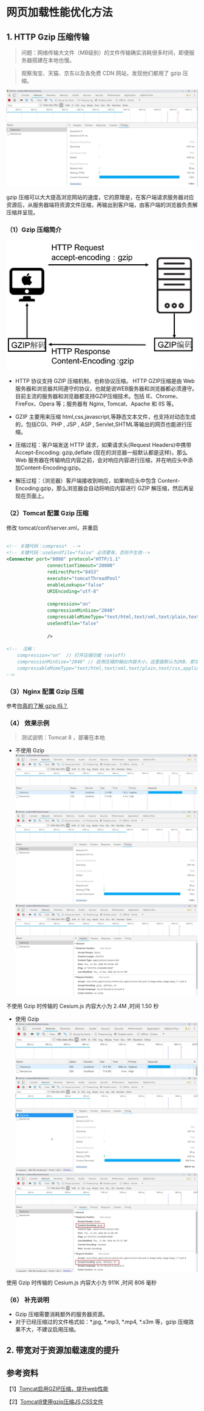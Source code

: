 # 网页加载性能优化方法

## 1. HTTP Gzip 压缩传输

> 问题：网络传输大文件（MB级别）的文件传输确实消耗很多时间，即便服务器搭建在本地也慢。

> 观察淘宝、天猫、京东以及各免费 CDN 网站，发现他们都用了 gzip 压缩。

![no gzip](../../images/cdntest_Cesium2.js.jpg)

gzip 压缩可以大大提高浏览网站的速度，它的原理是，在客户端请求服务器对应资源后，从服务器端将资源文件压缩，再输出到客户端，由客户端的浏览器负责解压缩并呈现。

### （1）Gzip 压缩简介

![illustrate gzip](../../images/illustrate-gzip.jpg)

* HTTP 协议支持 GZIP 压缩机制，也称协议压缩。 HTTP GZIP压缩是由 Web 服务器和浏览器共同遵守的协议，也就是说WEB服务器和浏览器都必须遵守。目前主流的服务器和浏览器都支持GZIP压缩技术。包括 IE、Chrome、FireFox、Opera 等；服务器有 Nginx, Tomcat、Apache 和 IIS 等。

* GZIP 主要用来压缩 html,css,javascript,等静态文本文件，也支持对动态生成的，包括CGI、PHP , JSP , ASP , Servlet,SHTML等输出的网页也能进行压缩。

* 压缩过程：客户端发送 HTTP 请求，如果请求头(Request Headers)中携带 Accept-Encoding: gzip,deflate (现在的浏览器一般默认都是这样)，那么 Web 服务器在传输响应内容之前，会对响应内容进行压缩，并在响应头中添加Content-Encoding:gzip。

* 解压过程：（浏览器）客户端接收到响应，如果响应头中包含 Content-Encoding:gzip，那么浏览器会自动将响应内容进行 GZIP 解压缩，然后再呈现在页面上。

### （2）Tomcat 配置 Gzip 压缩

修改 tomcat/conf/server.xml，并重启
```xml

<!-- 关键代码：compress*  -->  
<!-- 关键代码：useSendfile="false" 必须要有，否则不生效-->  
<Connector port="8090" protocol="HTTP/1.1"
               connectionTimeout="20000"
               redirectPort="8453"
               executor="tomcatThreadPool"
               enableLookups="false" 
               URIEncoding="utf-8"
			   
               compression="on"
			   compressionMinSize="2048"
			   compressableMimeType="text/html,text/xml,text/plain,text/javascript,application/javascript,application/xml,application/json,application/rjson"
			   useSendfile="false"
			   
               />

<!--  注解：
    compression="on"  // 打开压缩功能 (on|off)
    compressionMinSize="2048" // 启用压缩的输出内容大小，这里面默认为2KB，即文件大于 2KB 才压缩
    compressableMimeType="text/html,text/xml,text/plain,text/css,application/javascript" //对哪些文件类型启用压缩 
-->

```

### （3）Nginx 配置 Gzip 压缩

参考[你真的了解 gzip 吗？](https://zhuanlan.zhihu.com/p/24764131)

### （4） 效果示例

> 测试说明：Tomcat 8 ，部署在本地

* 不使用 Gzip
![no gzip](../../images/cdntest_Cesium1.js.jpg)
![no gzip](../../images/cdntest_Cesium2.js.jpg)
![no gzip](../../images/cdntest_Cesium3.js.jpg)

不使用 Gzip 时传输的 Cesium.js 内容大小为 2.4M ,时间 1.50 秒

* 使用 Gzip
![with gzip](../../images/cdntest_Cesium-gzip.js.jpg)
![with gzip](../../images/cdntest_Cesium-gzip2.js.jpg)
![with gzip](../../images/cdntest_Cesium-gzip3.js.jpg)

使用 Gzip 时传输的 Cesium.js 内容大小为 911K ,时间 806 毫秒

### （6） 补充说明

* Gzip 压缩需要消耗额外的服务器资源。
* 对于已经压缩过的文件格式如：*.jpg, *.mp3, *.mp4, *.s3m 等，gzip 压缩效果不大，不建议启用压缩。

## 2. 带宽对于资源加载速度的提升


## 参考资料
【1】[Tomcat启用GZIP压缩，提升web性能](http://www.cnblogs.com/DDgougou/p/8675504.html)

【2】[Tomcat8使用gzip压缩JS,CSS文件](https://www.cnblogs.com/imaxue/p/6867324.html)